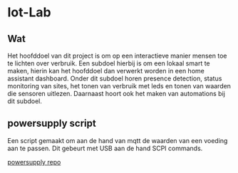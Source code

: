 # Iot-Lab

## Wat

Het hoofddoel van dit project is om op een interactieve manier mensen toe te lichten over verbruik.
Een subdoel hierbij is om een lokaal smart te maken, hierin kan het hoofddoel dan verwerkt worden in een home assistant dashboard.
Onder dit subdoel horen presence detection, status monitoring van sites, het tonen van verbruik met leds en tonen van waarden die sensoren uitlezen.
Daarnaast hoort ook het maken van automations bij dit subdoel.

## powersupply script

Een script gemaakt om aan de hand van mqtt de waarden van een voeding aan te passen. Dit gebeurt met USB aan de hand SCPI commands.

[powersupply repo](https://github.com/vives-project-xp/Iot-lab_powersupply_script)